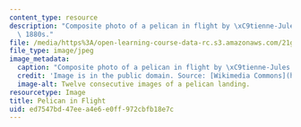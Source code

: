 ```yaml
---
content_type: resource
description: "Composite photo of a pelican in flight by \xC9tienne-Jules Marey, c.\
  \ 1880s."
file: /media/https%3A/open-learning-course-data-rc.s3.amazonaws.com/21g-049-french-photography-spring-2017/ed7547bd47eea4e6e0ff972cbfb18e7c_7.Research_Pelican.jpg
file_type: image/jpeg
image_metadata:
  caption: "Composite photo of a pelican in flight by \xC9tienne-Jules Marey, c. 1880s."
  credit: 'Image is in the public domain. Source: [Wikimedia Commons](https://commons.wikimedia.org/wiki/File:Marey_-_birds.jpg).'
  image-alt: Twelve consecutive images of a pelican landing.
resourcetype: Image
title: Pelican in Flight
uid: ed7547bd-47ee-a4e6-e0ff-972cbfb18e7c
---
```

